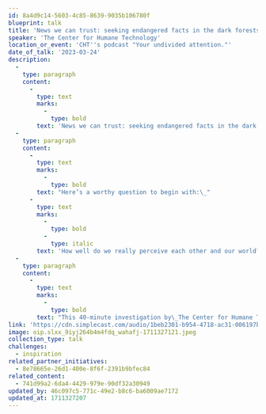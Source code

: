 ```yaml
---
id: 8a4d9c14-5603-4c85-8639-9035b106780f
blueprint: talk
title: 'News we can trust: seeking endangered facts in the dark forests of propaganda and bias.'
speaker: 'The Center for Humane Technology'
location_or_event: 'CHT''s podcast "Your undivided attention."'
date_of_talk: '2023-03-24'
description:
  -
    type: paragraph
    content:
      -
        type: text
        marks:
          -
            type: bold
        text: 'News we can trust: seeking endangered facts in the dark forests of propaganda and bias.'
  -
    type: paragraph
    content:
      -
        type: text
        marks:
          -
            type: bold
        text: "Here’s a worthy question to begin with:\_"
      -
        type: text
        marks:
          -
            type: bold
          -
            type: italic
        text: 'How well do we really perceive each other and our world?'
  -
    type: paragraph
    content:
      -
        type: text
        marks:
          -
            type: bold
        text: "This 40-minute investigation by\_The Center for Humane Technology is from their program “Your Undivided Attention.”"
link: 'https://cdn.simplecast.com/audio/1beb2301-b954-4718-ac31-006197b9bf1b/episodes/16c508d2-aee3-41e4-9728-b776b279b6da/audio/e178a8b2-5df2-4ece-af09-eaa4973b2b23/default_tc.mp3?nocache'
image: oip.slxx_9iyj264b4m4fdq_wahafj-1711327121.jpeg
collection_type: talk
challenges:
  - inspiration
related_partner_initiatives:
  - 8e78665e-26d1-400e-8f6f-2391b9bfec84
related_content:
  - 741d99a2-6da4-4429-979e-90df32a30949
updated_by: 46c097c5-771c-49e2-b8c6-ba6009ae7172
updated_at: 1711327207
---
```

